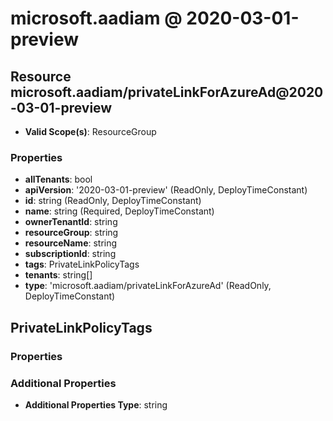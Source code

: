 # microsoft.aadiam @ 2020-03-01-preview

## Resource microsoft.aadiam/privateLinkForAzureAd@2020-03-01-preview
* **Valid Scope(s)**: ResourceGroup
### Properties
* **allTenants**: bool
* **apiVersion**: '2020-03-01-preview' (ReadOnly, DeployTimeConstant)
* **id**: string (ReadOnly, DeployTimeConstant)
* **name**: string (Required, DeployTimeConstant)
* **ownerTenantId**: string
* **resourceGroup**: string
* **resourceName**: string
* **subscriptionId**: string
* **tags**: PrivateLinkPolicyTags
* **tenants**: string[]
* **type**: 'microsoft.aadiam/privateLinkForAzureAd' (ReadOnly, DeployTimeConstant)

## PrivateLinkPolicyTags
### Properties
### Additional Properties
* **Additional Properties Type**: string

